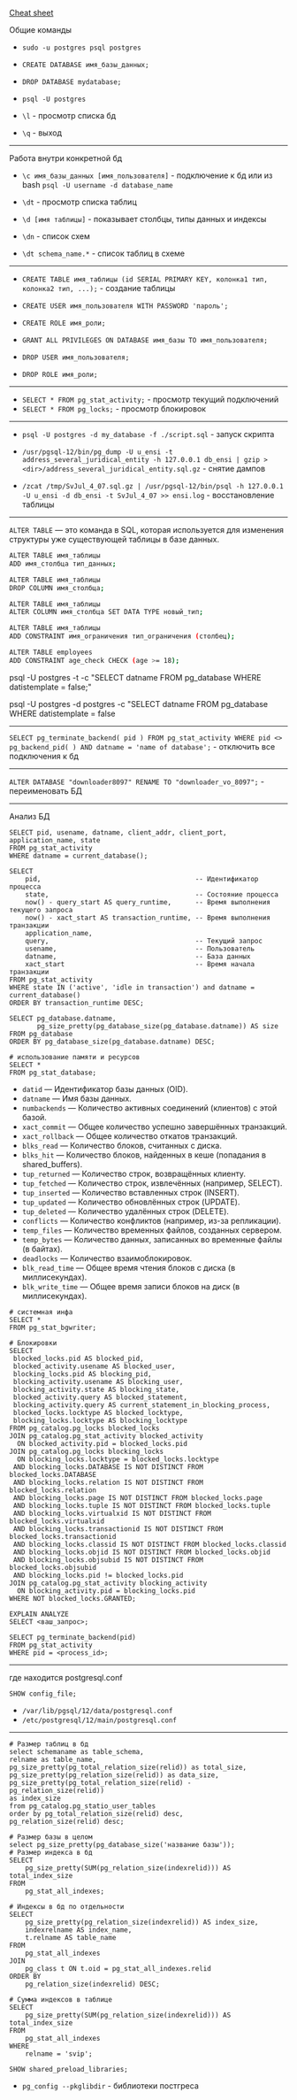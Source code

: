 [Cheat sheet](https://gist.github.com/Kartones/dd3ff5ec5ea238d4c546)

Общие команды

- `sudo -u postgres psql postgres`
- `CREATE DATABASE имя_базы_данных;`
- `DROP DATABASE mydatabase;`
- `psql -U postgres`


- `\l` - просмотр списка бд
- `\q` - выход

--- 
Работа внутри конкретной бд 
- `\c имя_базы_данных [имя_пользователя]` - подключение к бд или из bash `psql -U username -d database_name`

- `\dt` - просмотр списка таблиц
- `\d [имя таблицы]` - показывает столбцы, типы данных и индексы
- `\dn` - список схем
- `\dt schema_name.*` - список таблиц в схеме
---

- `CREATE TABLE имя_таблицы (id SERIAL PRIMARY KEY, колонка1 тип, колонка2 тип, ...);` - создание таблицы

- `CREATE USER имя_пользователя WITH PASSWORD 'пароль';`
- `CREATE ROLE имя_роли;`
- `GRANT ALL PRIVILEGES ON DATABASE имя_базы TO имя_пользователя;`
- `DROP USER имя_пользователя;`
- `DROP ROLE имя_роли;`

--- 

- `SELECT * FROM pg_stat_activity;` - просмотр текущий подключений
- `SELECT * FROM pg_locks;` - просмотр блокировок
--- 
- `psql -U postgres -d my_database -f ./script.sql` - запуск скрипта

- `/usr/pgsql-12/bin/pg_dump -U u_ensi -t address_several_juridical_entity -h 127.0.0.1 db_ensi | gzip > <dir>/address_several_juridical_entity.sql.gz` - снятие дампов

- `/zcat /tmp/SvJul_4_07.sql.gz | /usr/pgsql-12/bin/psql -h 127.0.0.1 -U u_ensi -d db_ensi -t SvJul_4_07 >> ensi.log` - восстановление таблицы
---
`ALTER TABLE` — это команда в SQL, которая используется для изменения структуры уже существующей таблицы в базе данных.
```bash
ALTER TABLE имя_таблицы
ADD имя_столбца тип_данных;
```
```bash
ALTER TABLE имя_таблицы
DROP COLUMN имя_столбца;
```
```bash
ALTER TABLE имя_таблицы
ALTER COLUMN имя_столбца SET DATA TYPE новый_тип;
```
```bash 
ALTER TABLE имя_таблицы
ADD CONSTRAINT имя_ограничения тип_ограничения (столбец);
```

```bash
ALTER TABLE employees
ADD CONSTRAINT age_check CHECK (age >= 18);
```


psql -U postgres -t -c "SELECT datname FROM pg_database WHERE datistemplate = false;"

psql -U postgres -d postgres -c "SELECT datname FROM pg_database WHERE datistemplate = false


--- 

`SELECT pg_terminate_backend( pid ) FROM pg_stat_activity WHERE pid <> pg_backend_pid( ) AND datname = 'name of database';` - отключить все подключения к бд

---

`ALTER DATABASE "downloader8097" RENAME TO "downloader_vo_8097";` - переименовать БД

--- 
Анализ БД 

```
SELECT pid, usename, datname, client_addr, client_port, application_name, state
FROM pg_stat_activity
WHERE datname = current_database();
```

```
SELECT 
    pid,                                       -- Идентификатор процесса
    state,                                     -- Состояние процесса
    now() - query_start AS query_runtime,      -- Время выполнения текущего запроса
    now() - xact_start AS transaction_runtime, -- Время выполнения транзакции
    application_name,
    query,                                     -- Текущий запрос
    usename,                                   -- Пользователь
    datname,                                   -- База данных
    xact_start                                 -- Время начала транзакции
FROM pg_stat_activity
WHERE state IN ('active', 'idle in transaction') and datname = current_database()         
ORDER BY transaction_runtime DESC;              
```
```
SELECT pg_database.datname,
       pg_size_pretty(pg_database_size(pg_database.datname)) AS size
FROM pg_database
ORDER BY pg_database_size(pg_database.datname) DESC;
```
```
# использование памяти и ресурсов
SELECT *
FROM pg_stat_database;
```
- `datid` — Идентификатор базы данных (OID).
- `datname` — Имя базы данных.
- `numbackends` — Количество активных соединений (клиентов) с этой базой.
- `xact_commit` — Общее количество успешно завершённых транзакций.
- `xact_rollback` — Общее количество откатов транзакций.
- `blks_read` — Количество блоков, считанных с диска.
- `blks_hit` — Количество блоков, найденных в кеше (попадания в shared_buffers).
- `tup_returned` — Количество строк, возвращённых клиенту.
- `tup_fetched` — Количество строк, извлечённых (например, SELECT).
- `tup_inserted` — Количество вставленных строк (INSERT).
- `tup_updated` — Количество обновлённых строк (UPDATE).
- `tup_deleted` — Количество удалённых строк (DELETE).
- `conflicts` — Количество конфликтов (например, из-за репликации).
- `temp_files` — Количество временных файлов, созданных сервером.
- `temp_bytes` — Количество данных, записанных во временные файлы (в байтах).
- `deadlocks` — Количество взаимоблокировок.
- `blk_read_time` — Общее время чтения блоков с диска (в миллисекундах).
- `blk_write_time` — Общее время записи блоков на диск (в миллисекундах).

```
# системная инфа
SELECT *
FROM pg_stat_bgwriter;
```
```
# Блокировки
SELECT 
 blocked_locks.pid AS blocked_pid,
 blocked_activity.usename AS blocked_user,
 blocking_locks.pid AS blocking_pid,
 blocking_activity.usename AS blocking_user,
 blocking_activity.state AS blocking_state,
 blocked_activity.query AS blocked_statement,
 blocking_activity.query AS current_statement_in_blocking_process,
 blocked_locks.locktype AS blocked_locktype, 
 blocking_locks.locktype AS blocking_locktype
FROM pg_catalog.pg_locks blocked_locks
JOIN pg_catalog.pg_stat_activity blocked_activity 
  ON blocked_activity.pid = blocked_locks.pid
JOIN pg_catalog.pg_locks blocking_locks 
  ON blocking_locks.locktype = blocked_locks.locktype
 AND blocking_locks.DATABASE IS NOT DISTINCT FROM blocked_locks.DATABASE
 AND blocking_locks.relation IS NOT DISTINCT FROM blocked_locks.relation
 AND blocking_locks.page IS NOT DISTINCT FROM blocked_locks.page
 AND blocking_locks.tuple IS NOT DISTINCT FROM blocked_locks.tuple
 AND blocking_locks.virtualxid IS NOT DISTINCT FROM blocked_locks.virtualxid
 AND blocking_locks.transactionid IS NOT DISTINCT FROM blocked_locks.transactionid
 AND blocking_locks.classid IS NOT DISTINCT FROM blocked_locks.classid
 AND blocking_locks.objid IS NOT DISTINCT FROM blocked_locks.objid
 AND blocking_locks.objsubid IS NOT DISTINCT FROM blocked_locks.objsubid
 AND blocking_locks.pid != blocked_locks.pid 
JOIN pg_catalog.pg_stat_activity blocking_activity 
  ON blocking_activity.pid = blocking_locks.pid
WHERE NOT blocked_locks.GRANTED;
```
```
EXPLAIN ANALYZE
SELECT <ваш_запрос>;
```
```
SELECT pg_terminate_backend(pid)
FROM pg_stat_activity
WHERE pid = <process_id>;
```

---

где находится postgresql.conf

`SHOW config_file;`

- `/var/lib/pgsql/12/data/postgresql.conf`
- `/etc/postgresql/12/main/postgresql.conf`

---
```
# Размер таблиц в бд
select schemaname as table_schema,
relname as table_name,
pg_size_pretty(pg_total_relation_size(relid)) as total_size,
pg_size_pretty(pg_relation_size(relid)) as data_size,
pg_size_pretty(pg_total_relation_size(relid) - pg_relation_size(relid))
as index_size
from pg_catalog.pg_statio_user_tables
order by pg_total_relation_size(relid) desc,
pg_relation_size(relid) desc;
```
```
# Размер базы в целом
select pg_size_pretty(pg_database_size('название базы'));
# Размер индекса в бд
SELECT
    pg_size_pretty(SUM(pg_relation_size(indexrelid))) AS total_index_size
FROM
    pg_stat_all_indexes;
```
```
# Индексы в бд по отдельности
SELECT
    pg_size_pretty(pg_relation_size(indexrelid)) AS index_size,
    indexrelname AS index_name,
    t.relname AS table_name
FROM
    pg_stat_all_indexes
JOIN
    pg_class t ON t.oid = pg_stat_all_indexes.relid
ORDER BY
    pg_relation_size(indexrelid) DESC;

# Сумма индексов в таблице
SELECT
    pg_size_pretty(SUM(pg_relation_size(indexrelid))) AS total_index_size
FROM
    pg_stat_all_indexes
WHERE
    relname = 'svip';
```
`SHOW shared_preload_libraries;`
- `pg_config --pkglibdir` - библиотеки постгреса

